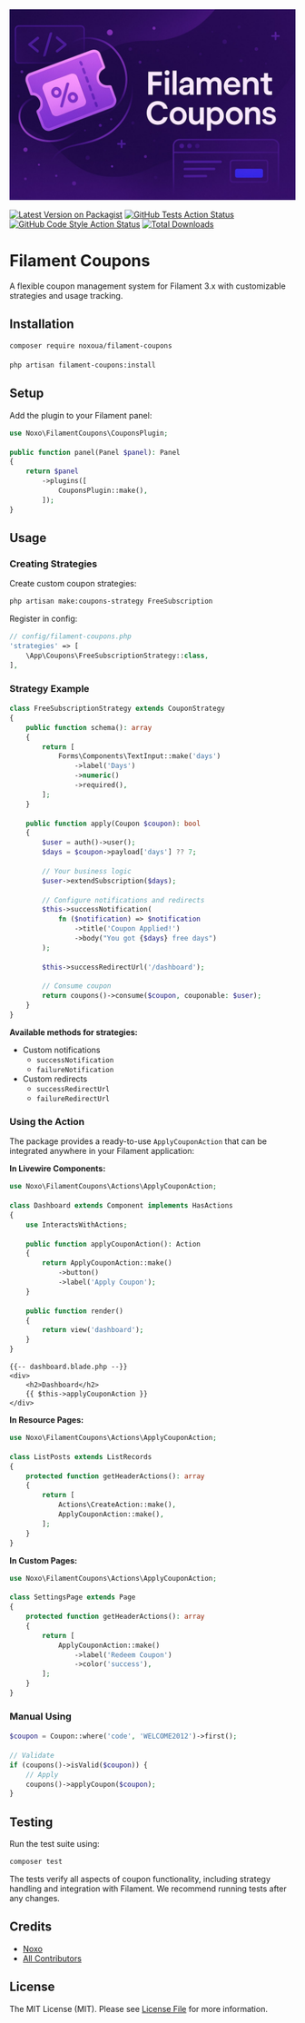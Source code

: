 <picture>
    <img alt="Filament Coupons" src="art/header.jpg">
</picture>

[![Latest Version on Packagist](https://img.shields.io/packagist/v/noxoua/filament-coupons.svg?style=flat-square)](https://packagist.org/packages/noxoua/filament-coupons)
[![GitHub Tests Action Status](https://img.shields.io/github/actions/workflow/status/noxoua/filament-coupons/run-tests.yml?branch=main&label=tests&style=flat-square)](https://github.com/noxoua/filament-coupons/actions?query=workflow%3Arun-tests+branch%3Amain)
[![GitHub Code Style Action Status](https://img.shields.io/github/actions/workflow/status/noxoua/filament-coupons/fix-php-code-style-issues.yml?branch=main&label=code%20style&style=flat-square)](https://github.com/noxoua/filament-coupons/actions?query=workflow%3A"Fix+PHP+code+styling"+branch%3Amain)
[![Total Downloads](https://img.shields.io/packagist/dt/noxoua/filament-coupons.svg?style=flat-square)](https://packagist.org/packages/noxoua/filament-coupons)

# Filament Coupons

A flexible coupon management system for Filament 3.x with customizable strategies and usage tracking.

## Installation

```bash
composer require noxoua/filament-coupons

php artisan filament-coupons:install
```

## Setup

Add the plugin to your Filament panel:

```php
use Noxo\FilamentCoupons\CouponsPlugin;

public function panel(Panel $panel): Panel
{
    return $panel
        ->plugins([
            CouponsPlugin::make(),
        ]);
}
```

## Usage

### Creating Strategies

Create custom coupon strategies:

```bash
php artisan make:coupons-strategy FreeSubscription
```

Register in config:

```php
// config/filament-coupons.php
'strategies' => [
    \App\Coupons\FreeSubscriptionStrategy::class,
],
```

### Strategy Example

```php
class FreeSubscriptionStrategy extends CouponStrategy
{
    public function schema(): array
    {
        return [
            Forms\Components\TextInput::make('days')
                ->label('Days')
                ->numeric()
                ->required(),
        ];
    }

    public function apply(Coupon $coupon): bool
    {
        $user = auth()->user();
        $days = $coupon->payload['days'] ?? 7;

        // Your business logic
        $user->extendSubscription($days);

        // Configure notifications and redirects
        $this->successNotification(
            fn ($notification) => $notification
                ->title('Coupon Applied!')
                ->body("You got {$days} free days")
        );

        $this->successRedirectUrl('/dashboard');

        // Consume coupon
        return coupons()->consume($coupon, couponable: $user);
    }
}
```

**Available methods for strategies:**

-   Custom notifications
    -   `successNotification`
    -   `failureNotification`
-   Custom redirects
    -   `successRedirectUrl`
    -   `failureRedirectUrl`

### Using the Action

The package provides a ready-to-use `ApplyCouponAction` that can be integrated anywhere in your Filament application:

**In Livewire Components:**

```php
use Noxo\FilamentCoupons\Actions\ApplyCouponAction;

class Dashboard extends Component implements HasActions
{
    use InteractsWithActions;

    public function applyCouponAction(): Action
    {
        return ApplyCouponAction::make()
            ->button()
            ->label('Apply Coupon');
    }

    public function render()
    {
        return view('dashboard');
    }
}
```

```blade
{{-- dashboard.blade.php --}}
<div>
    <h2>Dashboard</h2>
    {{ $this->applyCouponAction }}
</div>
```

**In Resource Pages:**

```php
use Noxo\FilamentCoupons\Actions\ApplyCouponAction;

class ListPosts extends ListRecords
{
    protected function getHeaderActions(): array
    {
        return [
            Actions\CreateAction::make(),
            ApplyCouponAction::make(),
        ];
    }
}
```

**In Custom Pages:**

```php
use Noxo\FilamentCoupons\Actions\ApplyCouponAction;

class SettingsPage extends Page
{
    protected function getHeaderActions(): array
    {
        return [
            ApplyCouponAction::make()
                ->label('Redeem Coupon')
                ->color('success'),
        ];
    }
}
```

### Manual Using

```php
$coupon = Coupon::where('code', 'WELCOME2012')->first();

// Validate
if (coupons()->isValid($coupon)) {
    // Apply
    coupons()->applyCoupon($coupon);
}
```

## Testing

Run the test suite using:

```bash
composer test
```

The tests verify all aspects of coupon functionality, including strategy handling and integration with Filament. We recommend running tests after any changes.

## Credits

-   [Noxo](https://github.com/noxoua)
-   [All Contributors](../../contributors)

## License

The MIT License (MIT). Please see [License File](LICENSE.md) for more information.
